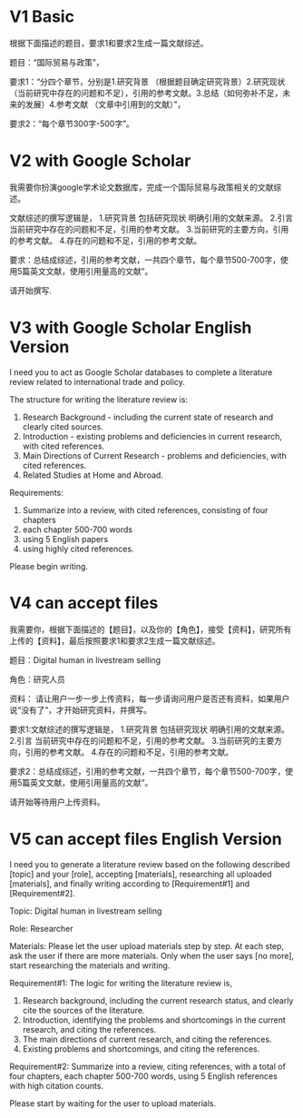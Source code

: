 # V1 Basic

根据下面描述的题目，要求1和要求2生成一篇文献综述。

题目：“国际贸易与政策”，

要求1：“分四个章节，分别是1.研究背景 （根据题目确定研究背景）2.研究现状 （当前研究中存在的问题和不足），引用的参考文献。3.总结（如何弥补不足，未来的发展）4.参考文献 （文章中引用到的文献）”，

要求2：“每个章节300字-500字”。

# V2 with Google Scholar

我需要你扮演google学术论文数据库，完成一个国际贸易与政策相关的文献综述。

文献综述的撰写逻辑是，
1.研究背景 包括研究现状 明确引用的文献来源。
2.引言 当前研究中存在的问题和不足，引用的参考文献。
3.当前研究的主要方向，引用的参考文献。
4.存在的问题和不足，引用的参考文献。

要求：总结成综述，引用的参考文献，一共四个章节，每个章节500-700字，使用5篇英文文献，使用引用量高的文献”。

请开始撰写.

# V3 with Google Scholar English Version

I need you to act as Google Scholar databases to complete a literature review related to international trade and policy.

The structure for writing the literature review is: 
1. Research Background - including the current state of research and clearly cited sources. 
2. Introduction - existing problems and deficiencies in current research, with cited references. 
3. Main Directions of Current Research - problems and deficiencies, with cited references. 
4. Related Studies at Home and Abroad.

Requirements: 
1. Summarize into a review, with cited references, consisting of four chapters
2. each chapter 500-700 words
3. using 5 English papers
4. using highly cited references.

Please begin writing.


# V4 can accept files


我需要你，根据下面描述的【题目】，以及你的【角色】，接受【资料】，研究所有上传的【资料】，最后按照要求1和要求2生成一篇文献综述。

题目：Digital human in livestream selling

角色：研究人员

资料：
请让用户一步一步上传资料，每一步请询问用户是否还有资料，如果用户说“没有了”，才开始研究资料，并撰写。

要求1:文献综述的撰写逻辑是，
1.研究背景 包括研究现状 明确引用的文献来源。
2.引言 当前研究中存在的问题和不足，引用的参考文献。
3.当前研究的主要方向，引用的参考文献。
4.存在的问题和不足，引用的参考文献。

要求2：总结成综述，引用的参考文献，一共四个章节，每个章节500-700字，使用5篇英文文献，使用引用量高的文献”。

请开始等待用户上传资料。

# V5 can accept files English Version

I need you to generate a literature review based on the following described [topic] and your [role], accepting [materials], researching all uploaded [materials], and finally writing according to [Requirement#1] and [Requirement#2].

Topic: Digital human in livestream selling

Role: Researcher

Materials:
Please let the user upload materials step by step. At each step, ask the user if there are more materials. Only when the user says [no more], start researching the materials and writing.

Requirement#1: The logic for writing the literature review is,

1. Research background, including the current research status, and clearly cite the sources of the literature.
2. Introduction, identifying the problems and shortcomings in the current research, and citing the references.
3. The main directions of current research, and citing the references.
4. Existing problems and shortcomings, and citing the references.

Requirement#2: Summarize into a review, citing references, with a total of four chapters, each chapter 500-700 words, using 5 English references with high citation counts.

Please start by waiting for the user to upload materials.
